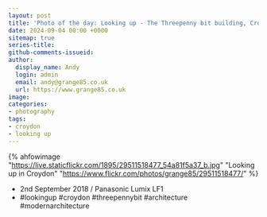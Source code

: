 ```yaml
---
layout: post
title: 'Photo of the day: Looking up - The Threepenny bit building, Croydon'
date: 2024-09-04 00:00 +0000
sitemap: true
series-title:
github-comments-issueid:
author:
  display_name: Andy
  login: admin
  email: andy@grange85.co.uk
  url: https://www.grange85.co.uk
image:
categories:
- photography
tags:
- croydon
- looking up
---
```

{% ahfowimage "https://live.staticflickr.com/1895/29511518477_54a81f5a37_b.jpg" "Looking up in Croydon" "https://www.flickr.com/photos/grange85/29511518477/" %}

- 2nd September 2018 / Panasonic Lumix LF1
- #lookingup #croydon #threepennybit #architecture #modernarchitecture
